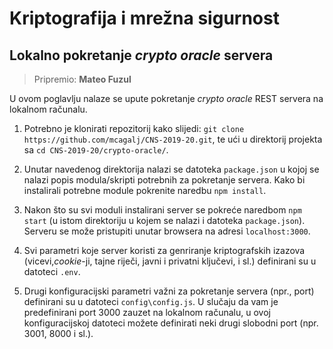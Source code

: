 # **Kriptografija i mrežna sigurnost**

## Lokalno pokretanje  _crypto oracle_ servera

> Pripremio: **Mateo Fuzul**

U ovom poglavlju nalaze se upute pokretanje _crypto oracle_ REST servera na lokalnom računalu.

1. Potrebno je klonirati repozitorij kako slijedi: `git clone https://github.com/mcagalj/CNS-2019-20.git`, te ući u direktorij projekta sa `cd CNS-2019-20/crypto-oracle/`.

2. Unutar navedenog direktorija nalazi se datoteka `package.json` u kojoj se nalazi popis modula/skripti potrebnih za pokretanje servera. Kako bi instalirali potrebne module pokrenite naredbu `npm install`.

3. Nakon što su svi moduli instalirani server se pokreće naredbom `npm start` (u istom direktoriju u kojem se nalazi i datoteka `package.json`). Serveru se može pristupiti unutar browsera na adresi `localhost:3000`.

4. Svi parametri koje server koristi za genriranje kriptografskih izazova (vicevi,_cookie_-ji, tajne riječi, javni i privatni ključevi, i sl.) definirani su u datoteci `.env`.

5. Drugi konfiguracijski parametri važni za pokretanje servera (npr., port) definirani su u datoteci `config\config.js`. U slučaju da vam je predefinirani port 3000 zauzet na lokalnom računalu, u ovoj konfiguracijskoj datoteci možete definirati neki drugi slobodni port (npr. 3001, 8000 i sl.).

